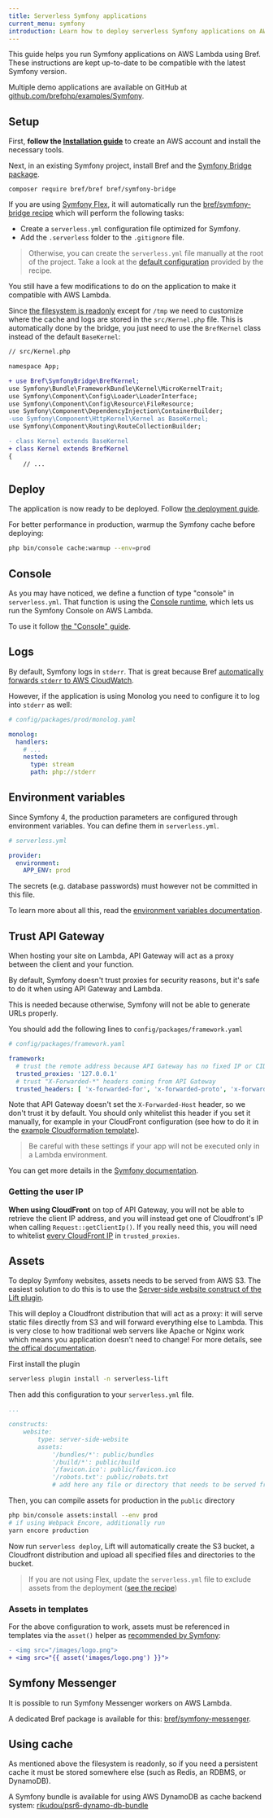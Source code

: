 ```yaml
---
title: Serverless Symfony applications
current_menu: symfony
introduction: Learn how to deploy serverless Symfony applications on AWS Lambda using Bref.
---
```


This guide helps you run Symfony applications on AWS Lambda using Bref. These instructions are kept up-to-date to be compatible with the latest Symfony version.

Multiple demo applications are available on GitHub at [github.com/brefphp/examples/Symfony](https://github.com/brefphp/examples/tree/master/Symfony).

## Setup

First, **follow the [Installation guide](../installation.md)** to create an AWS account and install the necessary tools.

Next, in an existing Symfony project, install Bref and the [Symfony Bridge package](https://github.com/brefphp/symfony-bridge).

```
composer require bref/bref bref/symfony-bridge
```

If you are using [Symfony Flex](https://flex.symfony.com/), it will automatically run
the [bref/symfony-bridge recipe](https://github.com/symfony/recipes-contrib/tree/master/bref/symfony-bridge/0.1) which will perform the following tasks:

- Create a `serverless.yml` configuration file optimized for Symfony.
- Add the `.serverless` folder to the `.gitignore` file.

> Otherwise, you can create the `serverless.yml` file manually at the root of the project. Take a look
at the [default configuration](https://github.com/symfony/recipes-contrib/blob/master/bref/symfony-bridge/0.1/serverless.yaml) provided by the recipe.

You still have a few modifications to do on the application to make it compatible with AWS Lambda.

Since [the filesystem is readonly](/docs/environment/storage.md) except for `/tmp` we need to customize where the cache and logs are stored in
the `src/Kernel.php` file. This is automatically done by the bridge, you just need to use the `BrefKernel` class instead of the default `BaseKernel`:

```diff
// src/Kernel.php

namespace App;

+ use Bref\SymfonyBridge\BrefKernel;
use Symfony\Bundle\FrameworkBundle\Kernel\MicroKernelTrait;
use Symfony\Component\Config\Loader\LoaderInterface;
use Symfony\Component\Config\Resource\FileResource;
use Symfony\Component\DependencyInjection\ContainerBuilder;
-use Symfony\Component\HttpKernel\Kernel as BaseKernel;
use Symfony\Component\Routing\RouteCollectionBuilder;

- class Kernel extends BaseKernel
+ class Kernel extends BrefKernel
{
    // ...
```

## Deploy

The application is now ready to be deployed. Follow [the deployment guide](/docs/deploy.md).

For better performance in production, warmup the Symfony cache before deploying:

```bash
php bin/console cache:warmup --env=prod
```

## Console

As you may have noticed, we define a function of type "console" in `serverless.yml`. That function is using the [Console runtime](/docs/runtimes/console.md),
which lets us run the Symfony Console on AWS Lambda.

To use it follow [the "Console" guide](/docs/runtimes/console.md).

## Logs

By default, Symfony logs in `stderr`. That is great because Bref [automatically forwards `stderr` to AWS CloudWatch](/docs/environment/logs.md).

However, if the application is using Monolog you need to configure it to log into `stderr` as well:

```yaml
# config/packages/prod/monolog.yaml

monolog:
  handlers:
    # ...
    nested:
      type: stream
      path: php://stderr
```

## Environment variables

Since Symfony 4, the production parameters are configured through environment variables. You can define them in `serverless.yml`.

```yaml
# serverless.yml

provider:
  environment:
    APP_ENV: prod
```

The secrets (e.g. database passwords) must however not be committed in this file.

To learn more about all this, read the [environment variables documentation](/docs/environment/variables.md).

## Trust API Gateway

When hosting your site on Lambda, API Gateway will act as a proxy between the client and your function.

By default, Symfony doesn't trust proxies for security reasons, but it's safe to do it when using API Gateway and Lambda.

This is needed because otherwise, Symfony will not be able to generate URLs properly.

You should add the following lines to `config/packages/framework.yaml`

```yaml
# config/packages/framework.yaml

framework:
  # trust the remote address because API Gateway has no fixed IP or CIDR range that we can target
  trusted_proxies: '127.0.0.1'
  # trust "X-Forwarded-*" headers coming from API Gateway
  trusted_headers: [ 'x-forwarded-for', 'x-forwarded-proto', 'x-forwarded-port' ]
```

Note that API Gateway doesn't set the `X-Forwarded-Host` header, so we don't trust it by default. You should only whitelist this header if you set it manually,
for example in your CloudFront configuration (see how to do it in
the [example Cloudformation template](../websites.md#serving-php-and-static-files-via-cloudfront)).

> Be careful with these settings if your app will not be executed only in a Lambda environment.

You can get more details in the [Symfony documentation](https://symfony.com/doc/current/deployment/proxies.html).

### Getting the user IP

**When using CloudFront** on top of API Gateway, you will not be able to retrieve the client IP address, and you will instead get one of Cloudfront's IP when
calling `Request::getClientIp()`. If you really need this, you will need to
whitelist [every CloudFront IP](https://docs.aws.amazon.com/AmazonCloudFront/latest/DeveloperGuide/LocationsOfEdgeServers.html)
in `trusted_proxies`.

## Assets

To deploy Symfony websites, assets needs to be served from AWS S3. The easiest solution to do this is to use the
[Server-side website construct of the Lift plugin](https://github.com/getlift/lift/blob/master/docs/server-side-website.md).

This will deploy a Cloudfront distribution that will act as a proxy: it will serve
static files directly from S3 and will forward everything else to Lambda. This is very close
to how traditional web servers like Apache or Nginx work which means you application doesn't need to change!
For more details, see [the offical documentation](https://github.com/getlift/lift/blob/master/docs/server-side-website.md#how-it-works). 

First install the plugin

```bash
serverless plugin install -n serverless-lift
```

Then add this configuration to your `serverless.yml` file.

```yaml
...

constructs:
    website:
        type: server-side-website
        assets:
            '/bundles/*': public/bundles
            '/build/*': public/build
            '/favicon.ico': public/favicon.ico
            '/robots.txt': public/robots.txt
            # add here any file or directory that needs to be served from S3
```

Then, you can compile assets for production in the `public` directory

```bash
php bin/console assets:install --env prod
# if using Webpack Encore, additionally run
yarn encore production
```

Now run `serverless deploy`, Lift will automatically create the S3 bucket, a Cloudfront distribution and
upload all specified files and directories to the bucket.

> If you are not using Flex, update the `serverless.yml` file to exclude assets from the deployment ([see the recipe](https://github.com/symfony/recipes-contrib/blob/master/bref/symfony-bridge/0.1/serverless.yaml#L35))

### Assets in templates

For the above configuration to work, assets must be referenced in templates via the `asset()` helper as [recommended by Symfony](https://symfony.com/doc/current/templates.html#linking-to-css-javascript-and-image-assets):

```diff
- <img src="/images/logo.png">
+ <img src="{{ asset('images/logo.png') }}">
```

## Symfony Messenger

It is possible to run Symfony Messenger workers on AWS Lambda.

A dedicated Bref package is available for this: [bref/symfony-messenger](https://github.com/brefphp/symfony-messenger).

## Using cache

As mentioned above the filesystem is readonly, so if you need a persistent cache it must be stored somewhere else (such as Redis, an RDBMS, or DynamoDB).

A Symfony bundle is available for using AWS DynamoDB as cache backend system: [rikudou/psr6-dynamo-db-bundle](https://github.com/RikudouSage/DynamoDbCachePsr6Bundle)
